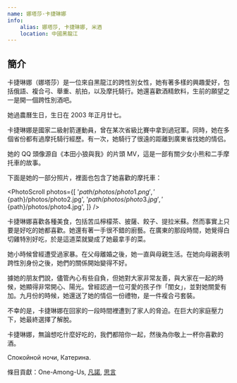 ```yaml
---
name: 娜塔莎·卡捷琳娜
info:
    alias: 娜塔莎, 卡捷琳娜, 米酒
    location: 中國黑龍江
---
```


## 簡介

卡捷琳娜（娜塔莎）是一位來自黑龍江的跨性別女性，她有著多樣的興趣愛好，包括俄語、複合弓、舉重、航拍，以及摩托騎行。她還喜歡酒精飲料，生前的願望之一是開一個跨性別酒吧。

她過農曆生日，生日在 2003 年正月廿七。

卡捷琳娜是國家二級射箭運動員，曾在某次省級比賽中拿到過冠軍。同時，她在多個省份都有過摩托騎行經歷。有一次，她騎行了很遠的距離到廣東省找她的情侣。

她的 QQ 頭像源自《本田小狼與我》的片頭 MV，這是一部有關少女小熊和二手摩托車的故事。

下面是她的一部分照片，裡面也包含了她喜歡的摩托車：

<PhotoScroll photos={[
    '${path}/photos/photo1.png',
    '${path}/photos/photo2.jpg',
    '${path}/photos/photo3.jpg',
    '${path}/photos/photo4.jpg',
]} />

卡捷琳娜喜歡各種美食，包括苦瓜檸檬茶、披薩、餃子、提拉米蘇。然而事實上只要是好吃的她都喜歡。她還有著一手很不錯的廚藝。在廣東的那段時間，她覺得白切雞特別好吃，於是這道菜就變成了她最拿手的菜。

她小時候曾經遭受過家暴。在父母離婚之後，她一直與母親生活。在她向母親表明跨性別身份之後，她們的關係開始變得不好。

據她的朋友們說，儘管內心有些自負，但她對大家非常友善，與大家在一起的時候，她顯得非常開心、陽光。曾經認過一位可愛的孩子作「閨女」，並對她關愛有加。九月份的時候，她還送了她的情侣一份禮物，是一件複合弓套裝。

不幸的是，卡捷琳娜在回家的一段時間裡遭到了家人的脅迫。在巨大的家庭壓力下，她最終選擇了解脫。

卡捷琳娜，無論想吃什麼好吃的，我們都陪你一起，然後為你敬上一杯你喜歡的酒。

Спокойной ночи, Катерина. 

條目貢獻：One-Among-Us, [凡諾](https://twitter.com/VabfTvxPyfhtXgL), [思言](https://twitter.com/siyan_MTF)
